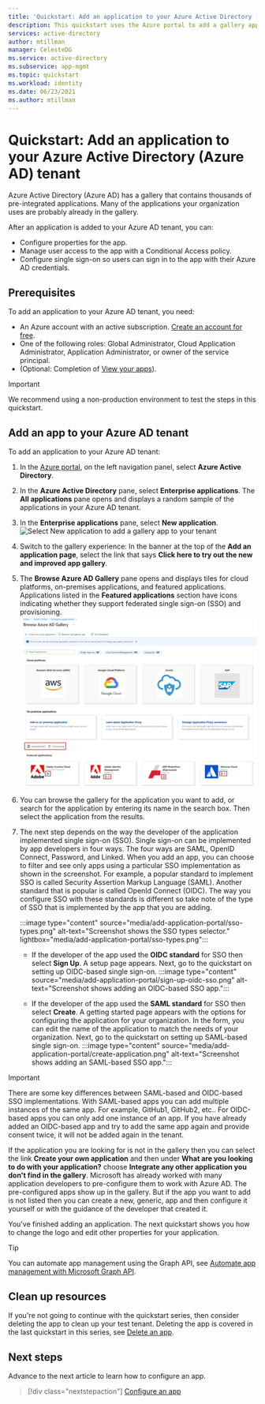 ```yaml
---
title: 'Quickstart: Add an application to your Azure Active Directory (Azure AD) tenant'
description: This quickstart uses the Azure portal to add a gallery application to your Azure Active Directory (Azure AD) tenant.
services: active-directory
author: mtillman
manager: CelesteDG
ms.service: active-directory
ms.subservice: app-mgmt
ms.topic: quickstart
ms.workload: identity
ms.date: 06/23/2021
ms.author: mtillman
---
```


# Quickstart: Add an application to your Azure Active Directory (Azure AD) tenant

Azure Active Directory (Azure AD) has a gallery that contains thousands of pre-integrated applications. Many of the applications your organization uses are probably already in the gallery.

After an application is added to your Azure AD tenant, you can:

- Configure properties for the app.
- Manage user access to the app with a Conditional Access policy.
- Configure single sign-on so users can sign in to the app with their Azure AD credentials.

## Prerequisites

To add an application to your Azure AD tenant, you need:

- An Azure account with an active subscription. [Create an account for free](https://azure.microsoft.com/free/?WT.mc_id=A261C142F).
- One of the following roles: Global Administrator, Cloud Application Administrator, Application Administrator, or owner of the service principal.
- (Optional: Completion of [View your apps](view-applications-portal.md)).

>[!IMPORTANT]
>We recommend using a non-production environment to test the steps in this quickstart.

## Add an app to your Azure AD tenant

To add an application to your Azure AD tenant:

1. In the [Azure portal](https://portal.azure.com), on the left navigation panel, select **Azure Active Directory**.
2. In the **Azure Active Directory** pane, select **Enterprise applications**. The **All applications** pane opens and displays a random sample of the applications in your Azure AD tenant.
3. In the **Enterprise applications** pane, select **New application**. 
    ![Select New application to add a gallery app to your tenant](media/add-application-portal/new-application.png)
4. Switch to the gallery experience: In the banner at the top of the **Add an application page**, select the link that says **Click here to try out the new and improved app gallery**.
5. The **Browse Azure AD Gallery** pane opens and displays tiles for cloud platforms, on-premises applications, and featured applications. Applications listed in the **Featured applications** section have icons indicating whether they support federated single sign-on (SSO) and provisioning. 
    ![Search for an app by name or category](media/add-application-portal/browse-gallery.png)
6. You can browse the gallery for the application you want to add, or search for the application by entering its name in the search box. Then select the application from the results. 
7. The next step depends on the way the developer of the application implemented single sign-on (SSO). Single sign-on can be implemented by app developers in four ways. The four ways are SAML, OpenID Connect, Password, and Linked. When you add an app, you can choose to filter and see only apps using a particular SSO implementation as shown in the screenshot. For example, a popular standard to implement SSO is called Security Assertion Markup Language (SAML). Another standard that is popular is called OpenId Connect (OIDC). The way you configure SSO with these standards is different so take note of the type of SSO that is implemented by the app that you are adding.

    :::image type="content" source="media/add-application-portal/sso-types.png" alt-text="Screenshot shows the SSO types selector." lightbox="media/add-application-portal/sso-types.png":::

    - If the developer of the app used the **OIDC standard** for SSO then select **Sign Up**. A setup page appears. Next, go to the quickstart on setting up OIDC-based single sign-on.
    :::image type="content" source="media/add-application-portal/sign-up-oidc-sso.png" alt-text="Screenshot shows adding an OIDC-based SSO app.":::

    - If the developer of the app used the **SAML standard** for SSO then select **Create**. A getting started page appears with the options for configuring the application for your organization. In the form, you can edit the name of the application to match the needs of your organization. Next, go to the quickstart on setting up SAML-based single sign-on.
    :::image type="content" source="media/add-application-portal/create-application.png" alt-text="Screenshot shows adding an SAML-based SSO app.":::


> [!IMPORTANT]
> There are some key differences between SAML-based and OIDC-based SSO implementations. With SAML-based apps you can add multiple instances of the same app. For example, GitHub1, GitHub2, etc.. For OIDC-based apps you can only add one instance of an app. If you have already added an OIDC-based app and try to add the same app again and provide consent twice, it will not be added again in the tenant.

If the application you are looking for is not in the gallery then you can select the link **Create your own application** and then under **What are you looking to do with your application?** choose **Integrate any other application you don't find in the gallery**. Microsoft has already worked with many application developers to pre-configure them to work with Azure AD. The pre-configured apps show up in the gallery. But if the app you want to add is not listed then you can create a new, generic, app and then configure it yourself or with the guidance of the developer that created it.

You've finished adding an application. The next quickstart shows you how to change the logo and edit other properties for your application.

> [!TIP]
> You can automate app management using the Graph API, see [Automate app management with Microsoft Graph API](/graph/application-saml-sso-configure-api).

## Clean up resources

If you're not going to continue with the quickstart series, then consider deleting the app to clean up your test tenant. Deleting the app is covered in the last quickstart in this series, see [Delete an app](delete-application-portal.md).

## Next steps

Advance to the next article to learn how to configure an app.
> [!div class="nextstepaction"]
> [Configure an app](add-application-portal-configure.md)